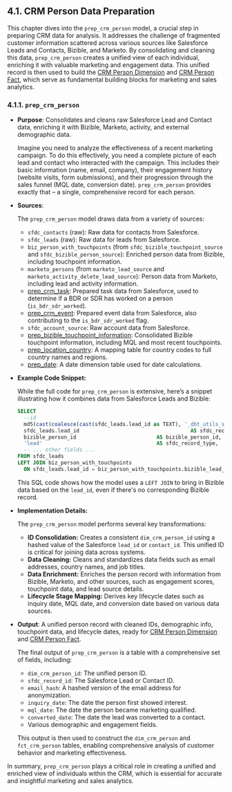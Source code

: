 ## 4.1. CRM Person Data Preparation

This chapter dives into the `prep_crm_person` model, a crucial step in preparing CRM data for analysis. It addresses the challenge of fragmented customer information scattered across various sources like Salesforce Leads and Contacts, Bizible, and Marketo. By consolidating and cleaning this data, `prep_crm_person` creates a unified view of each individual, enriching it with valuable marketing and engagement data. This unified record is then used to build the [CRM Person Dimension](chapter_320.md) and [CRM Person Fact](chapter_320.md), which serve as fundamental building blocks for marketing and sales analytics.

### 4.1.1. `prep_crm_person`

*   **Purpose**: Consolidates and cleans raw Salesforce Lead and Contact data, enriching it with Bizible, Marketo, activity, and external demographic data.

    Imagine you need to analyze the effectiveness of a recent marketing campaign. To do this effectively, you need a complete picture of each lead and contact who interacted with the campaign. This includes their basic information (name, email, company), their engagement history (website visits, form submissions), and their progression through the sales funnel (MQL date, conversion date).  `prep_crm_person` provides exactly that – a single, comprehensive record for each person.

*   **Sources**:

    The `prep_crm_person` model draws data from a variety of sources:

    *   `sfdc_contacts` (raw):  Raw data for contacts from Salesforce.
    *   `sfdc_leads` (raw): Raw data for leads from Salesforce.
    *   `biz_person_with_touchpoints` (from `sfdc_bizible_touchpoint_source` and `sfdc_bizible_person_source`): Enriched person data from Bizible, including touchpoint information.
    *   `marketo_persons` (from `marketo_lead_source` and `marketo_activity_delete_lead_source`): Person data from Marketo, including lead and activity information.
    *   [prep_crm_task](chapter_473.md): Prepared task data from Salesforce, used to determine if a BDR or SDR has worked on a person (`is_bdr_sdr_worked`).
    *   [prep_crm_event](chapter_474.md): Prepared event data from Salesforce, also contributing to the `is_bdr_sdr_worked` flag.
    *   `sfdc_account_source`: Raw account data from Salesforce.
    *   [prep_bizible_touchpoint_information](chapter_413.md):  Consolidated Bizible touchpoint information, including MQL and most recent touchpoints.
    *   [prep_location_country](chapter_475.md):  A mapping table for country codes to full country names and regions.
    *   [prep_date](chapter_471.md):  A date dimension table used for date calculations.

*   **Example Code Snippet:**

    While the full code for `prep_crm_person` is extensive, here’s a snippet illustrating how it combines data from Salesforce Leads and Bizible:

    ```sql
    SELECT
      --id
      md5(cast(coalesce(cast(sfdc_leads.lead_id as TEXT), '_dbt_utils_surrogate_key_null_') as TEXT)) AS dim_crm_person_id,
      sfdc_leads.lead_id                                    AS sfdc_record_id,
      bizible_person_id                          AS bizible_person_id,
      'lead'                                     AS sfdc_record_type,
      -- ... other fields ...
    FROM sfdc_leads
    LEFT JOIN biz_person_with_touchpoints
      ON sfdc_leads.lead_id = biz_person_with_touchpoints.bizible_lead_id
    ```

    This SQL code shows how the model uses a `LEFT JOIN` to bring in Bizible data based on the `lead_id`, even if there's no corresponding Bizible record.

*   **Implementation Details:**

    The `prep_crm_person` model performs several key transformations:

    *   **ID Consolidation:** Creates a consistent `dim_crm_person_id` using a hashed value of the Salesforce `lead_id` or `contact_id`. This unified ID is critical for joining data across systems.
    *   **Data Cleaning:** Cleans and standardizes data fields such as email addresses, country names, and job titles.
    *   **Data Enrichment:** Enriches the person record with information from Bizible, Marketo, and other sources, such as engagement scores, touchpoint data, and lead source details.
    *   **Lifecycle Stage Mapping:** Derives key lifecycle dates such as inquiry date, MQL date, and conversion date based on various data sources.

*   **Output**: A unified person record with cleaned IDs, demographic info, touchpoint data, and lifecycle dates, ready for [CRM Person Dimension](chapter_320.md) and [CRM Person Fact](chapter_320.md).

    The final output of `prep_crm_person` is a table with a comprehensive set of fields, including:

    *   `dim_crm_person_id`: The unified person ID.
    *   `sfdc_record_id`: The Salesforce Lead or Contact ID.
    *   `email_hash`: A hashed version of the email address for anonymization.
    *   `inquiry_date`: The date the person first showed interest.
    *   `mql_date`: The date the person became marketing qualified.
    *   `converted_date`: The date the lead was converted to a contact.
    *   Various demographic and engagement fields.

    This output is then used to construct the `dim_crm_person` and `fct_crm_person` tables, enabling comprehensive analysis of customer behavior and marketing effectiveness.

In summary, `prep_crm_person` plays a critical role in creating a unified and enriched view of individuals within the CRM, which is essential for accurate and insightful marketing and sales analytics.